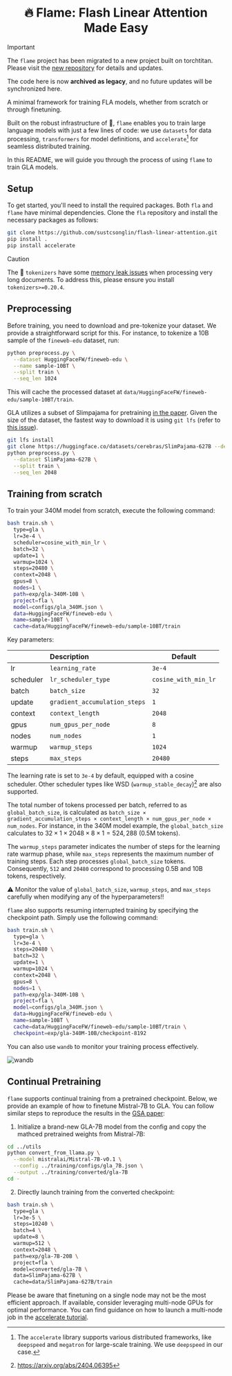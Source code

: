 <div align="center">

# 🔥 Flame: Flash Linear Attention Made Easy

</div>

> [!IMPORTANT]
> The `flame` project has been migrated to a new project built on torchtitan.  
> Please visit the [new repository](https://github.com/fla-org/flame) for details and updates.
> 
> The code here is now **archived as legacy**, and no future updates will be synchronized here.

A minimal framework for training FLA models, whether from scratch or through finetuning.

Built on the robust infrastructure of 🤗, `flame` enables you to train large language models with just a few lines of code:
we use `datasets` for data processing, `transformers` for model definitions, and `accelerate`[^1] for seamless distributed training.
 
In this README, we will guide you through the process of using `flame` to train GLA models.

## Setup

To get started, you'll need to install the required packages.
Both `fla` and `flame` have minimal dependencies.
Clone the `fla` repository and install the necessary packages as follows:

```bash
git clone https://github.com/sustcsonglin/flash-linear-attention.git
pip install . 
pip install accelerate
```

> [!CAUTION]
> The 🤗 `tokenizers` have some [memory leak issues](https://github.com/huggingface/tokenizers/issues/1539) when processing very long documents.
> To address this, please ensure you install `tokenizers>=0.20.4`.

## Preprocessing

Before training, you need to download and pre-tokenize your dataset. 
We provide a straightforward script for this. 
For instance, to tokenize a 10B sample of the `fineweb-edu` dataset, run:

```bash
python preprocess.py \
  --dataset HuggingFaceFW/fineweb-edu \
  --name sample-10BT \
  --split train \
  --seq_len 1024
```

This will cache the processed dataset at `data/HuggingFaceFW/fineweb-edu/sample-10BT/train`.

GLA utilizes a subset of Slimpajama for pretraining [in the paper](https://proceedings.mlr.press/v235/yang24ab.html).
Given the size of the dataset, the fastest way to download it is using `git lfs` (refer to [this issue](https://huggingface.co/datasets/cerebras/SlimPajama-627B/discussions/2)).
```bash
git lfs install
git clone https://huggingface.co/datasets/cerebras/SlimPajama-627B --depth 1
python preprocess.py \
  --dataset SlimPajama-627B \
  --split train \
  --seq_len 2048
```

## Training from scratch

To train your 340M model from scratch, execute the following command:

```bash
bash train.sh \
  type=gla \
  lr=3e-4 \
  scheduler=cosine_with_min_lr \
  batch=32 \
  update=1 \
  warmup=1024 \
  steps=20480 \
  context=2048 \
  gpus=8 \  
  nodes=1 \
  path=exp/gla-340M-10B \
  project=fla \
  model=configs/gla_340M.json \
  data=HuggingFaceFW/fineweb-edu \
  name=sample-10BT \
  cache=data/HuggingFaceFW/fineweb-edu/sample-10BT/train
```

Key parameters:

|           | Description                   | Default              |
| :-------- | :---------------------------- | -------------------- |
| lr        | `learning_rate`               | `3e-4`               |
| scheduler | `lr_scheduler_type`           | `cosine_with_min_lr` |
| batch     | `batch_size`                  | `32`                 |
| update    | `gradient_accumulation_steps` | `1`                  |
| context   | `context_length`              | `2048`               |
| gpus      | `num_gpus_per_node`           | `8`                  |
| nodes     | `num_nodes`                   | `1`                  |
| warmup    | `warmup_steps`                | `1024`               |
| steps     | `max_steps`                   | `20480`              |

The learning rate is set to `3e-4` by default, equipped with a cosine scheduler.
Other scheduler types like WSD (`warmup_stable_decay`)[^2] are also supported.

The total number of tokens processed per batch, referred to as `global_batch_size`, is calculated as
`batch_size × gradient_accumulation_steps × context_length × num_gpus_per_node × num_nodes`.
For instance, in the 340M model example, the `global_batch_size` calculates to $32 \times 1 \times 2048 \times 8 \times 1 = 524,288$ (0.5M tokens). 

The `warmup_steps` parameter indicates the number of steps for the learning rate warmup phase, while `max_steps` represents the maximum number of training steps.
Each step processes `global_batch_size` tokens. 
Consequently, `512` and `20480` correspond to processing 0.5B and 10B tokens, respectively.

:warning: Monitor the value of `global_batch_size`, `warmup_steps`, and `max_steps` carefully when modifying any of the hyperparameters!!

`flame` also supports resuming interrupted training by specifying the checkpoint path. 
Simply use the following command:

```bash
bash train.sh \
  type=gla \
  lr=3e-4 \
  steps=20480 \
  batch=32 \
  update=1 \
  warmup=1024 \
  context=2048 \
  gpus=8 \  
  nodes=1 \
  path=exp/gla-340M-10B \
  project=fla \
  model=configs/gla_340M.json \
  data=HuggingFaceFW/fineweb-edu \
  name=sample-10BT \
  cache=data/HuggingFaceFW/fineweb-edu/sample-10BT/train \
  checkpoint=exp/gla-340M-10B/checkpoint-8192
```

You can also use `wandb` to monitor your training process effectively.

![wandb](https://github.com/user-attachments/assets/05ca031c-1cae-41c9-bfcb-5b6b6d0df729)

## Continual Pretraining

`flame` supports continual training from a pretrained checkpoint.
Below, we provide an example of how to finetune Mistral-7B to GLA. 
You can follow similar steps to reproduce the results in the [GSA paper](https://arxiv.org/abs/2409.07146):

1. Initialize a brand-new GLA-7B model from the config and copy the mathced pretrained weights from Mistral-7B:
```bash
cd ../utils
python convert_from_llama.py \
  --model mistralai/Mistral-7B-v0.1 \
  --config ../training/configs/gla_7B.json \
  --output ../training/converted/gla-7B
cd -
```

2. Directly launch training from the converted checkpoint:
```bash
bash train.sh \
  type=gla \
  lr=3e-5 \
  steps=10240 \
  batch=4 \
  update=8 \
  warmup=512 \
  context=2048 \
  path=exp/gla-7B-20B \
  project=fla \
  model=converted/gla-7B \
  data=SlimPajama-627B \
  cache=data/SlimPajama-627B/train
```

Please be aware that finetuning on a single node may not be the most efficient approach. 
If available, consider leveraging multi-node GPUs for optimal performance.
You can find guidance on how to launch a multi-node job in the [accelerate tutorial](https://github.com/huggingface/accelerate/blob/main/examples/slurm/submit_multinode.sh).

[^1]: The `accelerate` library supports various distributed frameworks, like `deepspeed` and `megatron` for large-scale training. We use `deepspeed` in our case.
[^2]: https://arxiv.org/abs/2404.06395
